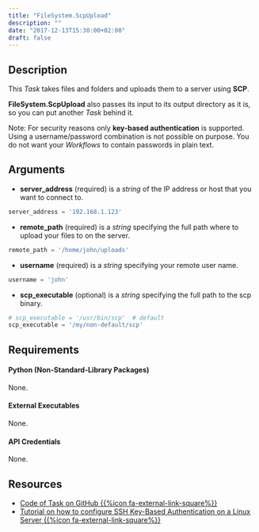 ```yaml
---
title: "FileSystem.ScpUpload"
description: ""
date: "2017-12-13T15:30:00+02:00"
draft: false
---
```


## Description

This *Task* takes files and folders and uploads them to a server using **SCP**.

**FileSystem.ScpUpload** also passes its input to its output directory as it is, so you can put another *Task* behind it.

Note: For security reasons only **key-based authentication** is supported. Using a username/password combination is not possible on purpose. You do not want your *Workflows* to contain passwords in plain text.

## Arguments

- **server_address** (required) is a *string* of the IP address or host that you want to connect to.

```python
server_address = '192.168.1.123'
```

- **remote_path** (required) is a *string* specifying the full path where to upload your files to on the server.

```python
remote_path = '/home/john/uploads'
```

- **username** (required) is a *string* specifying your remote user name.

```python
username = 'john'
```

- **scp_executable** (optional) is a *string* specifying the full path to the scp binary.

```python
# scp_executable = '/usr/bin/scp'  # default
scp_executable = '/my/non-default/scp'
```

## Requirements

#### Python (Non-Standard-Library Packages)

None.

#### External Executables

None.

#### API Credentials

None.

## Resources

- <a href="https://github.com/geberl/droppy-workspace/blob/master/Tasks/FileSystem.ScpUpload/task.py" target="_blank">Code of Task on GitHub {{%icon fa-external-link-square%}}</a>
- <a href="https://www.digitalocean.com/community/tutorials/how-to-configure-ssh-key-based-authentication-on-a-linux-server" target="_blank">Tutorial on how to configure SSH Key-Based Authentication on a Linux Server {{%icon fa-external-link-square%}}</a>
